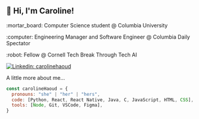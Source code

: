<h2> 👋 Hi, I'm Caroline! </h2>
<!-- <img align='right' src="https://media1.giphy.com/media/YPQ62IX4xd60xJDaBu/giphy.gif?cid=790b7611e7562db4f680611a56e95f7806bf246fd10fb65d&rid=giphy.gif&ct=s" width="230"> -->

<p>:mortar_board: Computer Science student @ Columbia University</p>
<!-- <p>:computer: 2023 New Technologists Intern @ Microsoft x Cyborg Mobile </p> -->
<p>:computer: Engineering Manager and Software Engineer @ Columbia Daily Spectator</p>
<p>:robot: Fellow @ Cornell Tech Break Through Tech AI</p>
<!-- <p>:robot: Break Through Tech AI Intern @ Accenture </p> -->
<!-- <p>:computer: University Scholar @ NielsonIQ</p> -->

<!-- <p>:brain: Research Assistant @ Columbia University Zuckerman Institute Center for Theoretical Neuroscience</p> -->
<!-- <p><em>Machine Learning Safety Scholar @ Center for AI Safety </em></p> -->

[![Linkedin: carolinehaoud](https://img.shields.io/badge/-carolinehaoud-blue?style=flat-square&logo=Linkedin&logoColor=white&link=https://www.linkedin.com/in/carolinehaoud/)](https://www.linkedin.com/in/carolinehaoud/)


A little more about me...  

```javascript
const carolineHaoud = {
  pronouns: "she" | "her" | "hers",
  code: [Python, React, React Native, Java, C, JavaScript, HTML, CSS],
  tools: [Node, Git, VSCode, Figma],
}
```

